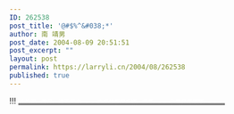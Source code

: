 ```yaml
---
ID: 262538
post_title: '@#$%^&#038;*'
author: 南 靖男
post_date: 2004-08-09 20:51:51
post_excerpt: ""
layout: post
permalink: https://larryli.cn/2004/08/262538
published: true
---
```

!!! <strike><u><em><strong><font color="#ffffff" size="1">大热天、烈日、漫天灰尘。。。本来想写很多话，但是。。。心情极度糟糕。。。。</font></strong></em></u></strike>